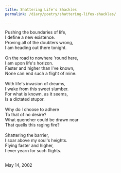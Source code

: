 ```yaml
---
title: Shattering Life's Shackles
permalink: /diary/poetry/shattering-lifes-shackles/

---
```

<div class="poetry">

Pushing the boundaries of life,<br/>
I define a new existence.<br/>
Proving all of the doubters wrong,<br/>
I am heading out there tonight.<br/>
<br/>
On the road to nowhere 'round here,<br/>
I am upon life's horizon.<br/>
Faster and higher than I've known,<br/>
None can end such a flight of mine.<br/>
<br/>
With life's invasion of dreams,<br/>
I wake from this sweet slumber.<br/>
For what is known, as it seems,<br/>
Is a dictated stupor.<br/>
<br/>
Why do I choose to adhere<br/>
To that of no desire?<br/>
What quencher could be drawn near<br/>
That quells this raging fire?<br/>
<br/>
Shattering the barrier,<br/>
I soar above my soul's heights.<br/>
Flying faster and higher,<br/>
I ever yearn for such flights.<br/>
<br/>

<div class="poetry_date">May 14, 2002</div>



</div>
